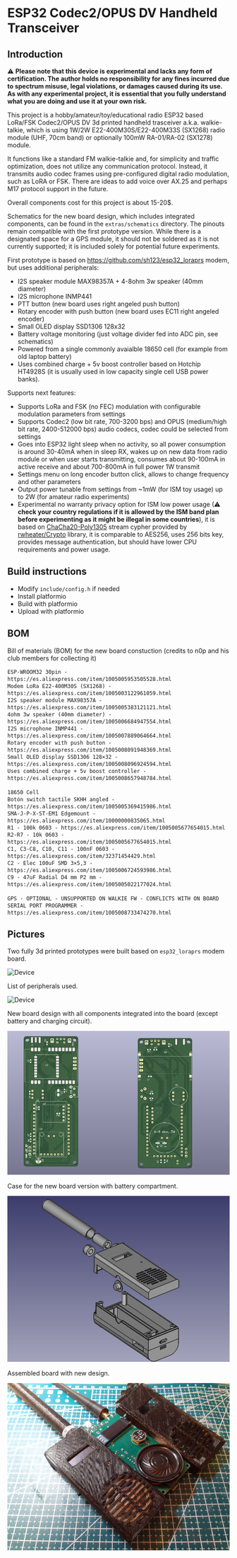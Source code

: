 # ESP32 Codec2/OPUS DV Handheld Transceiver

## Introduction
⚠ **Please note that this device is experimental and lacks any form of certification. The author holds no responsibility for any fines incurred due to spectrum misuse, legal violations, or damages caused during its use. As with any experimental project, it is essential that you fully understand what you are doing and use it at your own risk.**

This project is a hobby/amateur/toy/educational radio ESP32 based LoRa/FSK Codec2/OPUS DV 3d printed handheld trasceiver a.k.a. walkie-talkie, which is using 1W/2W E22-400M30S/E22-400M33S (SX1268) radio module (UHF, 70cm band) or optionally 100mW RA-01/RA-02 (SX1278) module. 

It functions like a standard FM walkie-talkie and, for simplicity and traffic optimization, does not utilize any communication protocol. Instead, it transmits audio codec frames using pre-configured digital radio modulation, such as LoRA or FSK. There are ideas to add voice over AX.25 and perhaps M17 protocol support in the future.

Overall components cost for this project is about 15-20$.

Schematics for the new board design, which includes integrated components, can be found in the `extras/schematics` directory. The pinouts remain compatible with the first prototype version. While there is a designated space for a GPS module, it should not be soldered as it is not currently supported; it is included solely for potential future experiments.

First prototype is based on https://github.com/sh123/esp32_loraprs modem, but uses additional peripherals:
- I2S speaker module MAX98357A + 4-8ohm 3w speaker (40mm diameter)
- I2S microphone INMP441
- PTT button (new board uses right angeled push button)
- Rotary encoder with push button (new board uses EC11 right angeled encoder)
- Small OLED display SSD1306 128x32
- Battery voltage monitoring (just voltage divider fed into ADC pin, see schematics)
- Powered from a single commonly avaialble 18650 cell (for example from old laptop battery)
- Uses combined charge + 5v boost controller based on Hotchip HT4928S (it is usually used in low capacity single cell USB power banks).

Supports next features:
- Supports LoRa and FSK (no FEC) modulation with configurable modulation parameters from settings
- Supports Codec2 (low bit rate, 700-3200 bps) and OPUS (medium/high bit rate, 2400-512000 bps) audio codecs, codec could be selected from settings
- Goes into ESP32 light sleep when no activity, so all power consumption is around 30-40mA when in sleep RX, wakes up on new data from radio module or when user starts transmitting, consumes about 90-100mA in active receive and about 700-800mA in full power 1W transmit
- Settings menu on long encoder button click, allows to change frequency and other parameters
- Output power tunable from settings from ~1mW (for ISM toy usage) up to 2W (for amateur radio experiments)
- Experimental no warranty privacy option for ISM low power usage (⚠ **check your country regulations if it is allowed by the ISM band plan before experimenting as it might be illegal in some countries**), it is based on [ChaCha20-Poly1305](https://en.wikipedia.org/wiki/ChaCha20-Poly1305) stream cypher provided by [rwheater/Crypto](https://github.com/rweather/arduinolibs) library, it is comparable to AES256, uses 256 bits key, provides message authentication, but should have lower CPU requirements and power usage.

## Build instructions
- Modify `include/config.h` if needed
- Install platformio
- Build with platformio
- Upload with platformio

## BOM
Bill of materials (BOM) for the new board constuction (credits to n0p and his club members for collecting it)
```
ESP-WROOM32 30pin - https://es.aliexpress.com/item/1005005953505528.html
Modem LoRa E22-400M30S (SX1268) - https://es.aliexpress.com/item/1005003122961059.html
I2S speaker module MAX98357A - https://es.aliexpress.com/item/1005005383121121.html
4ohm 3w speaker (40mm diameter) - https://es.aliexpress.com/item/1005006684947554.html
I2S microphone INMP441 - https://es.aliexpress.com/item/1005007889064664.html
Rotary encoder with push button - https://es.aliexpress.com/item/1005008091948369.html 
Small OLED display SSD1306 128×32 - https://es.aliexpress.com/item/1005008096924594.html
Uses combined charge + 5v boost controller - https://es.aliexpress.com/item/1005008657948784.html

18650 Cell
Botón switch tactile SKHH angled - https://es.aliexpress.com/item/1005005369415986.html
SMA-J-P-X-ST-EM1 Edgemount - https://es.aliexpress.com/item/10000000835065.html
R1 - 100k 0603 - https://es.aliexpress.com/item/1005005677654015.html
R2-R7 - 10k 0603 - https://es.aliexpress.com/item/1005005677654015.html
C1, C3-C8, C10, C11 - 100nF 0603 - https://es.aliexpress.com/item/32371454429.html
C2 - Elec 100uF SMD 3×5,3 - https://es.aliexpress.com/item/1005006724593986.html
C9 - 47uF Radial D4 mm P2 mm - https://es.aliexpress.com/item/1005005022177024.html

GPS - OPTIONAL - UNSUPPORTED ON WALKIE FW - CONFLICTS WITH ON BOARD SERIAL PORT PROGRAMMER - https://es.aliexpress.com/item/1005008733474270.html
```

## Pictures

Two fully 3d printed prototypes were built based on `esp32_loraprs` modem board.

![Device](extras/images/device.png)

List of peripherals used.

![Device](extras/images/peripherals.png)

New board design with all components integrated into the board (except battery and charging circuit).

![Device](extras/schematics/images/board.png)

Case for the new board version with battery compartment.

![CAD](extras/cad/images/base.png)

Assembled board with new design.

![Device](extras/schematics/images/board_assembled.png)
